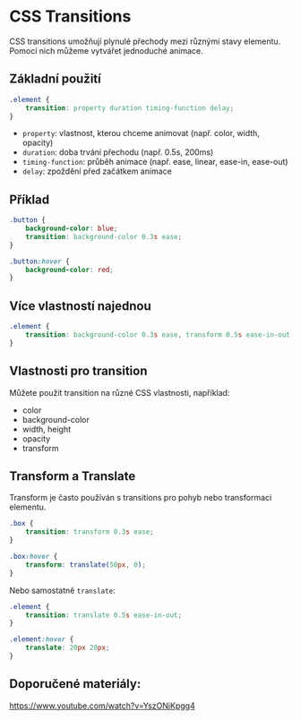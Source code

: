 # CSS Transitions

CSS transitions umožňují plynulé přechody mezi různými stavy elementu. Pomocí nich můžeme vytvářet jednoduché animace.

## Základní použití

```css
.element {
    transition: property duration timing-function delay;
}
```

-   `property`: vlastnost, kterou chceme animovat (např. color, width, opacity)
-   `duration`: doba trvání přechodu (např. 0.5s, 200ms)
-   `timing-function`: průběh animace (např. ease, linear, ease-in, ease-out)
-   `delay`: zpoždění před začátkem animace

## Příklad

```css
.button {
    background-color: blue;
    transition: background-color 0.3s ease;
}

.button:hover {
    background-color: red;
}
```

## Více vlastností najednou

```css
.element {
    transition: background-color 0.3s ease, transform 0.5s ease-in-out;
}
```

## Vlastnosti pro transition

Můžete použít transition na různé CSS vlastnosti, například:

-   color
-   background-color
-   width, height
-   opacity
-   transform

## Transform a Translate

Transform je často používán s transitions pro pohyb nebo transformaci elementu.

```css
.box {
    transition: transform 0.3s ease;
}

.box:hover {
    transform: translate(50px, 0);
}
```

Nebo samostatně `translate`:

```css
.element {
    transition: translate 0.5s ease-in-out;
}

.element:hover {
    translate: 20px 20px;
}
```

## Doporučené materiály:

https://www.youtube.com/watch?v=YszONjKpgg4
